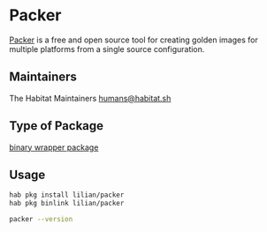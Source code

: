 # Packer

[Packer](https://packer.io) is a free and open source tool for creating golden images for multiple platforms from a single source configuration.

## Maintainers

The Habitat Maintainers humans@habitat.sh

## Type of Package

[binary wrapper package](https://www.habitat.sh/docs/best-practices/#binary-wrapper-packages)

## Usage

```bash
hab pkg install lilian/packer
hab pkg binlink lilian/packer

packer --version
```

